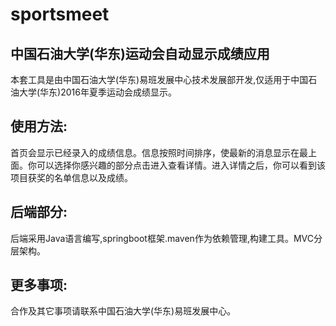 # sportsmeet

## 中国石油大学(华东)运动会自动显示成绩应用
本套工具是由中国石油大学(华东)易班发展中心技术发展部开发,仅适用于中国石油大学(华东)2016年夏季运动会成绩显示。
## 使用方法:
首页会显示已经录入的成绩信息。信息按照时间排序，使最新的消息显示在最上面。你可以选择你感兴趣的部分点击进入查看详情。进入详情之后，你可以看到该项目获奖的名单信息以及成绩。

## 后端部分:
后端采用Java语言编写,springboot框架.maven作为依赖管理,构建工具。MVC分层架构。

## 更多事项:
合作及其它事项请联系中国石油大学(华东)易班发展中心。

